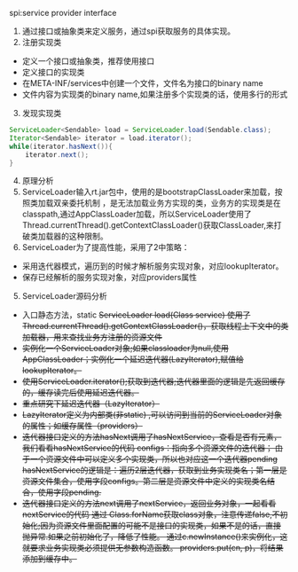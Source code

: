 spi:service provider interface
1. 通过接口或抽象类来定义服务，通过spi获取服务的具体实现。
2. 注册实现类
- 定义一个接口或抽象类，推荐使用接口
- 定义接口的实现类
- 在META-INF/services中创建一个文件，文件名为接口的binary name
- 文件内容为实现类的binary name,如果注册多个实现类的话，使用多行的形式
3. 发现实现类
```java
ServiceLoader<Sendable> load = ServiceLoader.load(Sendable.class);
Iterator<Sendable> iterator = load.iterator();
while(iterator.hasNext()){
    iterator.next();
}
```
4. 原理分析
 1. ServiceLoader输入rt.jar包中，使用的是bootstrapClassLoader来加载，按照类加载双亲委托机制
，是无法加载业务方实现的类，业务方的实现类是在classpath,通过AppClassLoader加载，所以ServiceLoader使用了
Thread.currentThread().getContextClassLoader()获取ClassLoader,来打破类加载器的这种限制。
 2. ServiceLoader为了提高性能，采用了2中策略：
- 采用迭代器模式，遍历到的时候才解析服务实现对象，对应lookupIterator。
- 保存已经解析的服务实现对象，对应providers属性
5. ServiceLoader源码分析
- 入口静态方法，static <S> ServiceLoader<S> load(Class<S> service)
使用了Thread.currentThread().getContextClassLoader()，获取线程上下文中的类加载器，用来查找业务方注册的资源文件
- 实例化一个ServiceLoader对象;如果classloader为null,使用AppClassLoader；实例化一个延迟迭代器(LazyIterator),赋值给lookupIterator。
- 使用ServiceLoader.iterator();获取到迭代器;迭代器里面的逻辑是先返回缓存的，缓存读完后使用延迟迭代器。
- 重点研究下延迟迭代器（LazyIterator）
- LazyIterator定义为内部类(非static) ,可以访问到当前的ServiceLoader对象的属性；如缓存属性（providers）
- 迭代器接口定义的方法hasNext调用了hasNextService，查看是否有元素，我们看看hasNextService的代码
configs：指向多个资源文件的迭代器；
由于一个资源文件中可以定义多个实现类，所以也对应这一个迭代器pending
hasNextService的逻辑是：遍历2层迭代器，获取到业务实现类名；第一层是资源文件集合，使用字段configs。第二层是资源文件中定义的实现类名结合，使用字段pending.
- 迭代器接口定义的方法next调用了nextService，返回业务对象，一起看看nextService的代码
通过 Class.forName获取class对象，注意传递false,不初始化;因为资源文件里面配置的可能不是接口的实现类，如果不是的话，直接抛异常.如果之前初始化了，降低了性能。
通过c.newInstance()来实例化，这就要求业务实现类必须提供无参数构造函数。
providers.put(cn, p)，将结果添加到缓存中。














